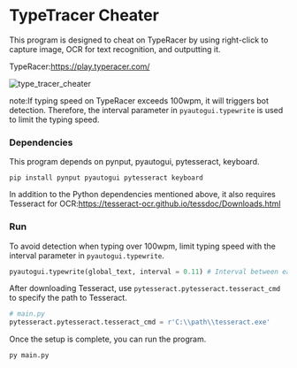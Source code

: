 # TypeTracer Cheater
This program is designed to cheat on TypeRacer by using right-click to capture image, OCR for text recognition, and outputting it.

TypeRacer:https://play.typeracer.com/

![type_tracer_cheater](https://github.com/JTtNinjaCode/Type-Tracer-Cheater/assets/50322815/1786d71a-149c-465b-9610-8374ade10bd0)

note:If typing speed on TypeRacer exceeds 100wpm, it will triggers bot detection. Therefore, the interval parameter in `pyautogui.typewrite` is used to limit the typing speed.

### Dependencies
This program depends on pynput, pyautogui, pytesseract, keyboard.
```console
pip install pynput pyautogui pytesseract keyboard
```
In addition to the Python dependencies mentioned above, it also requires Tesseract for OCR:https://tesseract-ocr.github.io/tessdoc/Downloads.html

### Run
To avoid detection when typing over 100wpm, limit typing speed with the interval parameter in `pyautogui.typewrite`.
```python
pyautogui.typewrite(global_text, interval = 0.11) # Interval between each typing is 0.11 seconds.
```
After downloading Tesseract, use `pytesseract.pytesseract.tesseract_cmd` to specify the path to Tesseract.
```python
# main.py
pytesseract.pytesseract.tesseract_cmd = r'C:\\path\\tesseract.exe'
```
Once the setup is complete, you can run the program.
```console
py main.py
```
